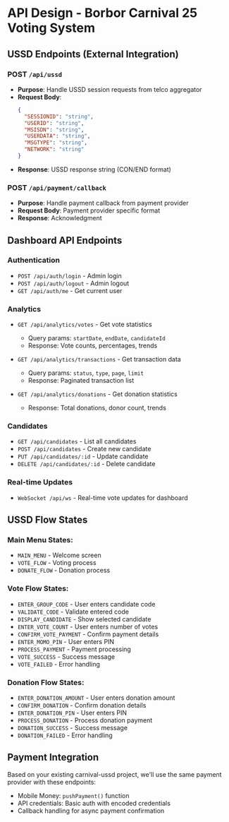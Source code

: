 # API Design - Borbor Carnival 25 Voting System

## USSD Endpoints (External Integration)

### POST `/api/ussd`
- **Purpose**: Handle USSD session requests from telco aggregator
- **Request Body**:
  ```json
  {
    "SESSIONID": "string",
    "USERID": "string", 
    "MSISDN": "string",
    "USERDATA": "string",
    "MSGTYPE": "string",
    "NETWORK": "string"
  }
  ```
- **Response**: USSD response string (CON/END format)

### POST `/api/payment/callback`
- **Purpose**: Handle payment callback from payment provider
- **Request Body**: Payment provider specific format
- **Response**: Acknowledgment

## Dashboard API Endpoints

### Authentication
- `POST /api/auth/login` - Admin login
- `POST /api/auth/logout` - Admin logout
- `GET /api/auth/me` - Get current user

### Analytics
- `GET /api/analytics/votes` - Get vote statistics
  - Query params: `startDate`, `endDate`, `candidateId`
  - Response: Vote counts, percentages, trends

- `GET /api/analytics/transactions` - Get transaction data
  - Query params: `status`, `type`, `page`, `limit`
  - Response: Paginated transaction list

- `GET /api/analytics/donations` - Get donation statistics
  - Response: Total donations, donor count, trends

### Candidates
- `GET /api/candidates` - List all candidates
- `POST /api/candidates` - Create new candidate
- `PUT /api/candidates/:id` - Update candidate
- `DELETE /api/candidates/:id` - Delete candidate

### Real-time Updates
- `WebSocket /api/ws` - Real-time vote updates for dashboard

## USSD Flow States

### Main Menu States:
- `MAIN_MENU` - Welcome screen
- `VOTE_FLOW` - Voting process
- `DONATE_FLOW` - Donation process

### Vote Flow States:
- `ENTER_GROUP_CODE` - User enters candidate code
- `VALIDATE_CODE` - Validate entered code
- `DISPLAY_CANDIDATE` - Show selected candidate
- `ENTER_VOTE_COUNT` - User enters number of votes
- `CONFIRM_VOTE_PAYMENT` - Confirm payment details
- `ENTER_MOMO_PIN` - User enters PIN
- `PROCESS_PAYMENT` - Payment processing
- `VOTE_SUCCESS` - Success message
- `VOTE_FAILED` - Error handling

### Donation Flow States:
- `ENTER_DONATION_AMOUNT` - User enters donation amount
- `CONFIRM_DONATION` - Confirm donation details
- `ENTER_DONATION_PIN` - User enters PIN
- `PROCESS_DONATION` - Process donation payment
- `DONATION_SUCCESS` - Success message
- `DONATION_FAILED` - Error handling

## Payment Integration

Based on your existing carnival-ussd project, we'll use the same payment provider with these endpoints:
- Mobile Money: `pushPayment()` function
- API credentials: Basic auth with encoded credentials
- Callback handling for async payment confirmation